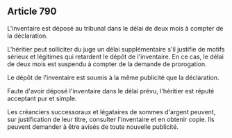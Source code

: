 Article 790
----
L'inventaire est déposé au tribunal dans le délai de deux mois à compter de la
déclaration.

L'héritier peut solliciter du juge un délai supplémentaire s'il justifie de
motifs sérieux et légitimes qui retardent le dépôt de l'inventaire. En ce cas,
le délai de deux mois est suspendu à compter de la demande de prorogation.

Le dépôt de l'inventaire est soumis à la même publicité que la déclaration.

Faute d'avoir déposé l'inventaire dans le délai prévu, l'héritier est réputé
acceptant pur et simple.

Les créanciers successoraux et légataires de sommes d'argent peuvent, sur
justification de leur titre, consulter l'inventaire et en obtenir copie. Ils
peuvent demander à être avisés de toute nouvelle publicité.
